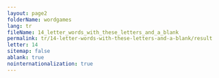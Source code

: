 ```yaml
---
layout: page2
folderName: wordgames
lang: tr
fileName: 14_letter_words_with_these_letters_and_a_blank
permalink: tr/14-letter-words-with-these-letters-and-a-blank/result
letter: 14
sitemap: false
ablank: true
nointernationalization: true
---
```


